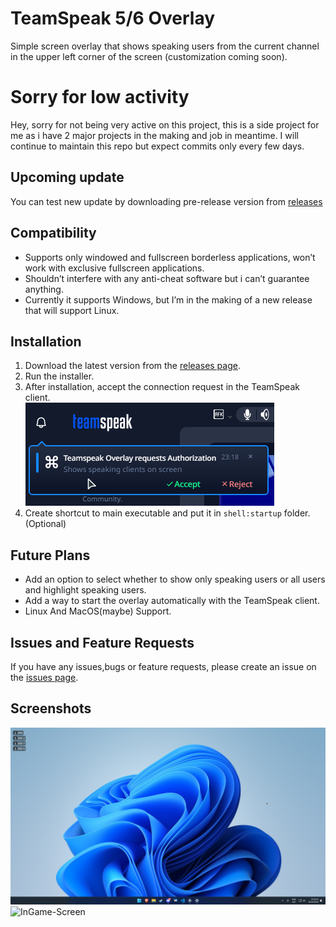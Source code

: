 # TeamSpeak 5/6 Overlay
 
 Simple screen overlay that shows speaking users from the current channel in the upper left corner of the screen (customization coming soon).

# Sorry for low activity

Hey, sorry for not being very active on this project, this is a side project for me as i have 2 major projects in the making and job in meantime. I will continue to maintain this repo but expect commits only every few days.

## Upcoming update

You can test new update by downloading pre-release version from [releases](https://github.com/PandaDex/TeamSpeak-6-Overlay/releases)

## Compatibility

- Supports only windowed and fullscreen borderless applications, won’t work with exclusive fullscreen applications.
- Shouldn’t interfere with any anti-cheat software but i can’t guarantee anything.
- Currently it supports Windows, but I’m in the making of a new release that will support Linux.

## Installation

1. Download the latest version from the [releases page](https://github.com/PandaDex/TeamSpeak-6-Overlay/releases).
2. Run the installer.
3. After installation, accept the connection request in the TeamSpeak client. <br>
   ![Accept-Connection](./markdown/accept.png)
4. Create shortcut to main executable and put it in `shell:startup` folder. (Optional)

## Future Plans

- Add an option to select whether to show only speaking users or all users and highlight speaking users.
- Add a way to start the overlay automatically with the TeamSpeak client.
- Linux And MacOS(maybe) Support.

## Issues and Feature Requests

If you have any issues,bugs or feature requests, please create an issue on the [issues page](https://github.com/PandaDex/TeamSpeak-6-Overlay/issues).

## Screenshots

![Desktop-Screen](./markdown/desktop.png)
![InGame-Screen](./markdown/game.png)
